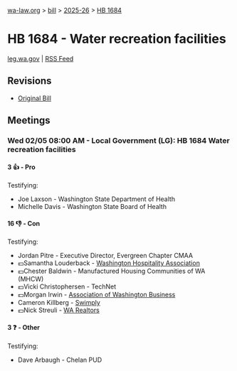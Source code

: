 [wa-law.org](/) > [bill](/bill/) > [2025-26](/bill/2025-26/) > [HB 1684](/bill/2025-26/hb/1684/)

# HB 1684 - Water recreation facilities
[leg.wa.gov](https://app.leg.wa.gov/billsummary?BillNumber=1684&Year=2025&Initiative=false) | [RSS Feed](./rss.xml)

## Revisions
* [Original Bill](1/)

## Meetings
### Wed 02/05 08:00 AM - Local Government (LG): HB 1684 Water recreation facilities
#### 3 👍 - Pro
Testifying:
* Joe Laxson - Washington State Department of Health
* Michelle Davis - Washington State Board of Health

#### 16 👎 - Con
Testifying:
* Jordan Pitre - Executive Director, Evergreen Chapter CMAA
* 💵Samantha Louderback - [Washington Hospitality Association](/org/washington_hospitality_association/)
* 💵Chester Baldwin - Manufactured Housing Communities of WA (MHCW)
* 💵Vicki Christophersen - TechNet
* 💵Morgan Irwin - [Association of Washington Business](/org/association_of_washington_business/)
* Cameron Killberg - [Swimply](/org/swimply/)
* 💵Nick Streuli - [WA Realtors](/org/washington_association_of_realtors/)

#### 3 ❓ - Other
Testifying:
* Dave Arbaugh - Chelan PUD
